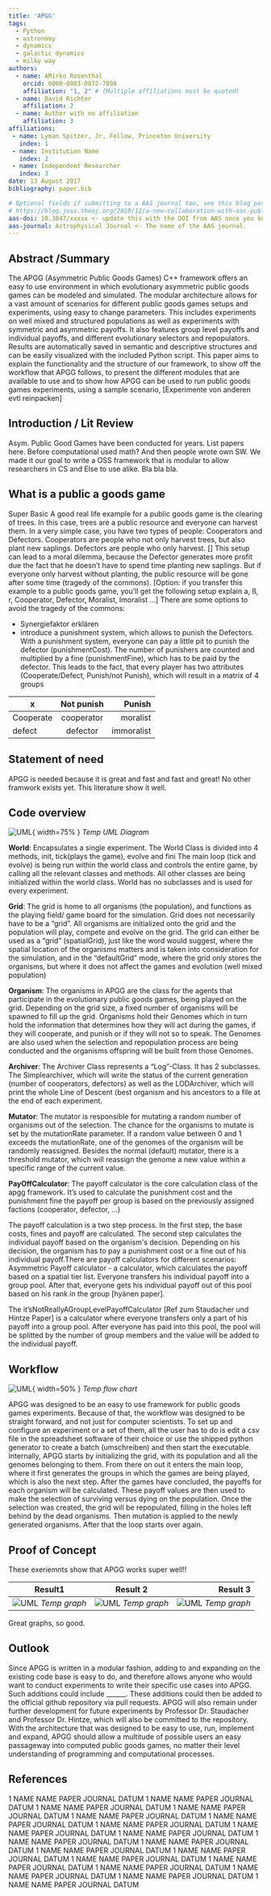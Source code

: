 ```yaml
---
title: 'APGG'
tags:
  - Python
  - astronomy
  - dynamics
  - galactic dynamics
  - milky way
authors:
  - name: AMirko Rosenthal
    orcid: 0000-0003-0872-7098
    affiliation: "1, 2" # (Multiple affiliations must be quoted)
  - name: David Richter
    affiliation: 2
  - name: Author with no affiliation
    affiliation: 3
affiliations:
 - name: Lyman Spitzer, Jr. Fellow, Princeton University
   index: 1
 - name: Institution Name
   index: 2
 - name: Independent Researcher
   index: 3
date: 13 August 2017
bibliography: paper.bib

# Optional fields if submitting to a AAS journal too, see this blog post:
# https://blog.joss.theoj.org/2018/12/a-new-collaboration-with-aas-publishing
aas-doi: 10.3847/xxxxx <- update this with the DOI from AAS once you know it.
aas-journal: Astrophysical Journal <- The name of the AAS journal.
---
```


## Abstract /Summary
The APGG (Asymmetric Public Goods Games) C++ framework offers an easy to use environment in which evolutionary asymmetric public goods games can be modeled and simulated. The modular architecture allows for a vast amount of scenarios for different public goods games setups and experiments, using easy to change parameters. This includes experiments on well mixed and structured populations as well as experiments with symmetric and asymmetric payoffs. It also features group level payoffs and individual payoffs, and different evolutionary selectors and repopulators.
Results are automatically saved in semantic and descriptive structures and can be easily visualized with the included Python script.
This paper aims to explain the functionality and the structure of our framework, to show off the workflow that APGG follows, to present the different modules that are available to use and to show how APGG can be used to run public goods games experiments, using a sample scenario, 
[Experimente von anderen evtl reinpacken]

## Introduction  / Lit Review
Asym. Public Good Games have been conducted for years. List papers here. Before computational used math? And then people wrote own SW. We made it our goal to write a OSS framework that is modular to allow researchers in CS and Else to use alike. Bla bla bla. 
## What is a public a goods game 
Super Basic
A good real life example for a public goods game is the clearing of trees. In this case, trees are a public resource and everyone can harvest them. In a very simple case, you have two types of people: Cooperators and Defectors. Cooperators are people who not only harvest trees, but also plant new saplings. Defectors are people who only harvest. [] This setup can lead to a moral dilemma, because the Defector generates more profit due the fact that he doesn’t have to spend time planting new saplings. But if everyone only harvest without planting, the public resource will be gone after some time (tragedy of the commons). [Option: if you transfer this example to a public goods game, you’ll get the following setup explain a, ß, r, Cooperator, Defector, Moralist, Imoralist …]
There are some options to avoid the tragedy of the commons:
- Synergiefaktor erklären
- introduce a punishment system, which allows to punish the Defectors. With a punishment system, everyone can pay a little pit to punish the defector (punishmentCost). The number of punishers are counted and multiplied by a fine (punishmentFine), which has to be paid by the defector. This leads to the fact, that every player has two attributes (Cooperate/Defect, Punish/not Punish), which will result in a matrix of 4 groups

| x        | Not punish           | Punish  |
| ------------- |:-------------:| -----:|
| Cooperate      | cooperator | moralist |
| defect      | defector      |   immoralist |

## Statement of need

APGG is needed because it is great and fast and fast and great!
No other framwork exists yet. 
This literature show it well.

## Code overview

![UML](img/uml.png){ width=75% }
*Temp UML Diagram*

**World**: Encapsulates a single experiment. The World Class is divided into 4 methods, init, tick(plays the game), evolve and fini The main loop (tick and evolve) is being run within the world class and controls the entire game, by calling all the relevant classes and methods. All other classes are being initialized within the world class. World has no subclasses and is used for every experiment. 

**Grid**: The grid is home to all organisms (the population), and functions as the playing field/ game board for the simulation. Grid does not necessarily have to be a “grid”. All organisms are initialized onto the grid and the population will play, compete and evolve on the grid.
	The grid can either be used as a “grid” (spatialGrid), just like the word would suggest, where the spatial location of the organisms matters and is taken into consideration for the simulation, and in the “defaultGrid” mode, where the grid only stores the organisms, but where it does not affect the games and evolution (well mixed population)

**Organism**: The organisms in APGG are the class for the agents that participate in the evolutionary public goods games, being played on the grid. Depending on the grid size, a fixed number of organisms will be spawned to fill up the grid. Organisms hold their Genomes which in turn hold the information that determines how they will act during the games, if they will cooperate, and punish or if they will not so to speak. The Genomes are also used when the selection and repopulation process are being conducted and the organisms offspring will be built from those Genomes.

**Archiver**: The Archiver Class represents a “Log”-Class. It has 2 subclasses. The Simplearchiver, which will write the status of the current generation (number of cooperators, defectors) as well as the LODArchiver, which will print the whole Line of Descent (best organism and his ancestors to a file at the end of each experiment. 

**Mutator**: The mutator is responsible for mutating a random number of organisms out of the selection. The chance for the organisms to mutate is set by the mutationRate parameter. If a random value between 0 and 1 exceeds the mutationRate, one of the genomes of the organism will be randomly reassigned. Besides the normal (default) mutator, there is a threshold mutator, which will reassign the genome a new value within a specific range of the current value.

**PayOffCalculator**: The payoff calculator is the core calculation class of the apgg framework.
 It’s used to calculate the punishment cost and the punishment fine the payoff per group is based on the previously assigned factions (cooperator, defector, …) 

The payoff calculation is a two step process. In the first step, the base costs, fines and payoff are calculated. The second step calculates the individual payoff based on the organism's decision. Depending on his decision, the organism has to pay a punishment cost or a fine out of his individual payoff.There are payoff calculators for different scenarios: Asymmetric Payoff calculator - a calculator, which calculates the payoff based on a spatial tier list. Everyone transfers his individual payoff into a group pool. After that, everyone gets his individual payoff out of this pool based on his rank in the group [hyänen paper].

 The it’sNotReallyAGroupLevelPayoffCalculator [Ref zum Staudacher und Hintze Paper] is a calculator where everyone transfers only a part of his payoff into a group pool. After everyone has paid into this pool, the pool will be splitted by the number of group members and the value will be added to the individual payoff.

## Workflow

![UML](img/work.png){ width=50% }
*Temp flow chart*

APGG was designed to be an easy to use framework for public goods games experiments. Because of that, the workflow was designed to be straight forward, and not just for computer scientists. To set up and configure an experiment or a set of them, all the user has to do is edit a csv file in the spreadsheet software of their choice or use the shipped python generator to create a batch (umschreiben) and then start the executable. 
Internally, APGG starts by initializing the grid, with its population and all the genomes belonging to them. From there on out it enters the main loop, where it first generates the groups in which the games are being played, which is also the next step. After the games have concluded, the payoffs for each organism will be calculated. These payoff values are then used to make the selection of surviving versus dying on the population. Once the selection was created, the grid will be repopulated, filling in the holes left behind by the dead organisms. Then mutation is applied to the newly generated organisms. After that the loop starts over again.

## Proof of Concept

These exeriemnts show that APGG works super well!!








| Result1       | Result 2           | Result 3  |
| ------------- |:-------------:| -----:|
|  ![UML](img/result1.png) *Temp graph*      |  ![UML](img/result2.png) *Temp graph* |  ![UML](img/result3.png) *Temp graph* |

Great graphs, so good.

## Outlook
Since APGG is written in a modular fashion, adding to and expanding on the existing code base is easy to do, and therefore allows anyone who would want to conduct experiments to write their specific use cases into APGG. Such additions could include ______. These additions could then be added to the official github repository via pull requests. APGG will also remain under further development for future experiments by Professor Dr. Staudacher and Professor Dr. Hintze, which will also be committed to the repository. 
With the architecture that was designed to be easy to use, run, implement and expand, APGG should allow a multitude of possible users an easy passageway into computed public goods games, no matter their level understanding of programming and computational processes. 

## References

1 NAME NAME PAPER JOURNAL DATUM
1 NAME NAME PAPER JOURNAL DATUM
1 NAME NAME PAPER JOURNAL DATUM
1 NAME NAME PAPER JOURNAL DATUM
1 NAME NAME PAPER JOURNAL DATUM
1 NAME NAME PAPER JOURNAL DATUM
1 NAME NAME PAPER JOURNAL DATUM
1 NAME NAME PAPER JOURNAL DATUM
1 NAME NAME PAPER JOURNAL DATUM
1 NAME NAME PAPER JOURNAL DATUM
1 NAME NAME PAPER JOURNAL DATUM
1 NAME NAME PAPER JOURNAL DATUM
1 NAME NAME PAPER JOURNAL DATUM
1 NAME NAME PAPER JOURNAL DATUM
1 NAME NAME PAPER JOURNAL DATUM
1 NAME NAME PAPER JOURNAL DATUM
1 NAME NAME PAPER JOURNAL DATUM
1 NAME NAME PAPER JOURNAL DATUM
1 NAME NAME PAPER JOURNAL DATUM
